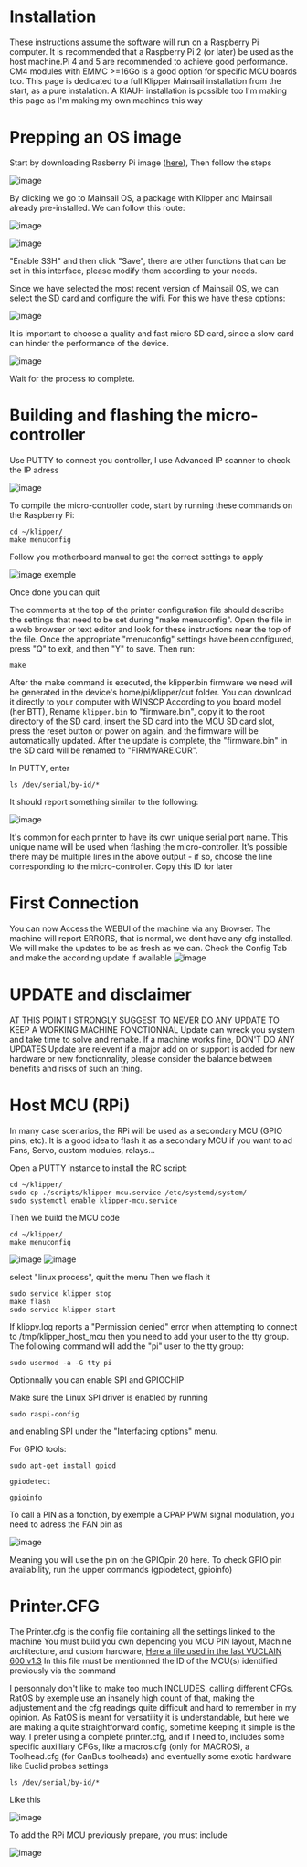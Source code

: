 # Installation

These instructions assume the software will run on a Raspberry Pi computer. It is recommended that a Raspberry Pi 2 (or later) be used as the host machine.Pi 4 and 5 are recommended to achieve good performance. CM4 modules with EMMC >=16Go is a good option for specific MCU boards too.
This page is dedicated to a full Klipper Mainsail installation from the start, as a pure instalation. A KIAUH installation is possible too
I'm making this page as I'm making my own machines this way

# Prepping an OS image

Start by downloading Rasberry Pi image ([here](https://www.raspberrypi.com/software/)), Then follow the steps

![image](https://github.com/FlorentBroise/BRS-Printers-Mod/assets/93141411/7a6e2d4e-57f4-476c-90f1-0b1a9b7910b9)

By clicking we go to Mainsail OS, a package with Klipper and Mainsail already pre-installed. We can follow this route:

![image](https://github.com/FlorentBroise/BRS-Printers-Mod/assets/93141411/06661aa5-ad4e-4931-b113-b39af9f4b9c5)

![image](https://github.com/FlorentBroise/BRS-Printers-Mod/assets/93141411/3ac89d11-8cbd-4a7f-8c25-237cd42af760)

"Enable SSH" and then click "Save", there are other functions that can be set in this interface, please modify them according to your needs.

Since we have selected the most recent version of Mainsail OS, we can select the SD card and configure the wifi. For this we have these options:

![image](https://github.com/FlorentBroise/BRS-Printers-Mod/assets/93141411/9a6ae523-e65e-486c-bc6d-84884c027837)

It is important to choose a quality and fast micro SD card, since a slow card can hinder the performance of the device.

![image](https://github.com/FlorentBroise/BRS-Printers-Mod/assets/93141411/d07d61ae-db19-46b0-aeca-d7a5432f7cf9)

Wait for the process to complete.

# Building and flashing the micro-controller

Use PUTTY to connect you controller, I use Advanced IP scanner to check the IP adress

![image](https://github.com/FlorentBroise/BRS-Printers-Mod/assets/93141411/55b3a969-b058-4593-ba08-64090f3b8c07)

To compile the micro-controller code, start by running these commands on the Raspberry Pi:

```
cd ~/klipper/
make menuconfig
```
Follow you motherboard manual to get the correct settings to apply

![image](https://github.com/FlorentBroise/BRS-Printers-Mod/assets/93141411/271b0ba4-99d9-47ca-8e9d-170b106a556b)
exemple

Once done you can quit

The comments at the top of the printer configuration file should describe the settings that need to be set during "make menuconfig". Open the file in a web browser or text editor and look for these instructions near the top of the file. Once the appropriate "menuconfig" settings have been configured, press "Q" to exit, and then "Y" to save. Then run:
```
make
```
After the make command is executed, the klipper.bin firmware we need will be generated in the device's home/pi/klipper/out folder. You can download it directly to your computer with WINSCP
According to you board model (her BTT), Rename `klipper.bin` to "firmware.bin", copy it to the root directory of the SD card, insert the SD card into the MCU SD card slot, press the reset button or power on again, and the firmware will be automatically updated.
After the update is complete, the "firmware.bin" in the SD card will be renamed to "FIRMWARE.CUR".

In PUTTY, enter
```
ls /dev/serial/by-id/*
```
It should report something similar to the following:

![image](https://github.com/FlorentBroise/BRS-Printers-Mod/assets/93141411/15cd600e-9f1f-4950-809c-25a88bab5499)

It's common for each printer to have its own unique serial port name. This unique name will be used when flashing the micro-controller. It's possible there may be multiple lines in the above output - if so, choose the line corresponding to the micro-controller.
Copy this ID for later

# First Connection

You can now Access the WEBUI of the machine via any Browser. The machine will report ERRORS, that is normal, we dont have any cfg installed.
We will make the updates to be as fresh as we can.
Check the Config Tab and make the according update if available
![image](https://github.com/FlorentBroise/BRS-Printers-Mod/assets/93141411/6f96d18f-2a33-4da7-878e-170e64b77270)

# UPDATE and disclaimer

AT THIS POINT I STRONGLY SUGGEST TO NEVER DO ANY UPDATE TO KEEP A WORKING MACHINE FONCTIONNAL
Update can wreck you system and take time to solve and remake. If a machine works fine, DON'T DO ANY UPDATES
Update are relevent if a major add on or support is added for new hardware or new fonctionnality, please consider the balance between benefits and risks of such an thing.

# Host MCU (RPi)

In many case scenarios, the RPi will be used as a secondary MCU (GPIO pins, etc). It is a good idea to flash it as a secondary MCU if you want to ad Fans, Servo, custom modules, relays...

Open a PUTTY instance to install the RC script:
```
cd ~/klipper/
sudo cp ./scripts/klipper-mcu.service /etc/systemd/system/
sudo systemctl enable klipper-mcu.service
```
Then we build the MCU code
```
cd ~/klipper/
make menuconfig
```
![image](https://github.com/FlorentBroise/BRS-Printers-Mod/assets/93141411/bf1df19a-ce18-4dda-bba3-9136d549a486)
![image](https://github.com/FlorentBroise/BRS-Printers-Mod/assets/93141411/3d1c15be-4abc-4511-b759-0b3372faf336)


select "linux process", quit the menu
Then we flash it
```
sudo service klipper stop
make flash
sudo service klipper start
```
If klippy.log reports a "Permission denied" error when attempting to connect to /tmp/klipper_host_mcu then you need to add your user to the tty group. The following command will add the "pi" user to the tty group:
```
sudo usermod -a -G tty pi
```
Optionnally you can enable SPI and GPIOCHIP

Make sure the Linux SPI driver is enabled by running
```
sudo raspi-config 
```
and enabling SPI under the "Interfacing options" menu.

For GPIO tools:
```
sudo apt-get install gpiod
```
```
gpiodetect
```
```
gpioinfo
```
To call a PIN as a fonction, by exemple a CPAP PWM signal modulation, you need to adress the FAN pin as

![image](https://github.com/FlorentBroise/BRS-Printers-Mod/assets/93141411/3003566b-1230-4d9c-a310-ee9c5ddb7e05)

Meaning you will use the pin on the GPIOpin 20 here. To check GPIO pin availability, run the upper commands (gpiodetect, gpioinfo)


# Printer.CFG

The Printer.cfg is the config file containing all the settings linked to the machine
You must build you own depending you MCU PIN layout, Machine architecture, and custom hardware, [Here a file used in the last VUCLAIN 600 v1.3](printer.cfg)
In this file must be mentionned the ID of the MCU(s) identified previously via the command

I personnaly don't like to make too much INCLUDES, calling different CFGs. RatOS by exemple use an insanely high count of that, making the adjustement and the cfg readings quite difficult and hard to remember in my opinion. As RatOS is meant for versatility it is understandable, but here we are making a quite straightforward config, sometime keeping it simple is the way. 
I prefer using a complete printer.cfg, and if I need to, includes some specific auxilliary CFGs, like a macros.cfg (only for MACROS), a Toolhead.cfg (for CanBus toolheads) and eventually some exotic hardware like Euclid probes settings

```
ls /dev/serial/by-id/*
```
Like this

![image](https://github.com/FlorentBroise/BRS-Printers-Mod/assets/93141411/093fb5b5-01cc-4cde-a556-954205b8ac5b)

To add the RPi MCU previously prepare, you must include 

![image](https://github.com/FlorentBroise/BRS-Printers-Mod/assets/93141411/792ca751-99b1-4a3f-b84a-fb3c83b26cfc)




